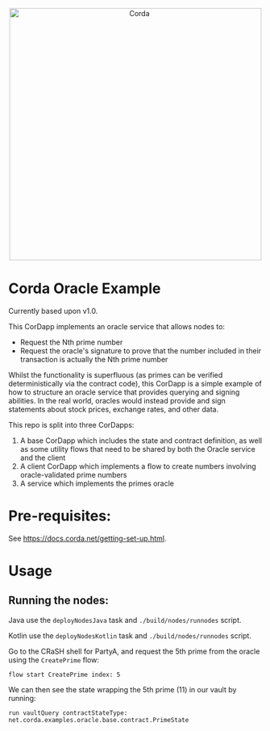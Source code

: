 <p align="center">
  <img src="https://www.corda.net/wp-content/uploads/2016/11/fg005_corda_b.png" alt="Corda" width="500">
</p>

# Corda Oracle Example

Currently based upon v1.0.

This CorDapp implements an oracle service that allows nodes to:

* Request the Nth prime number
* Request the oracle's signature to prove that the number included in their transaction is actually the Nth prime 
  number

Whilst the functionality is superfluous (as primes can be verified deterministically via the contract code), this 
CorDapp is a simple example of how to structure an oracle service that provides querying and signing abilities. In the 
real world, oracles would instead provide and sign statements about stock prices, exchange rates, and other data.

This repo is split into three CorDapps:

1. A base CorDapp which includes the state and contract definition, as well as some utility flows that need to be 
   shared by both the Oracle service and the client
2. A client CorDapp which implements a flow to create numbers involving oracle-validated prime numbers
3. A service which implements the primes oracle

# Pre-requisites:
  
See https://docs.corda.net/getting-set-up.html.

# Usage

## Running the nodes:

Java use the `deployNodesJava` task and `./build/nodes/runnodes` script.

Kotlin use the `deployNodesKotlin` task and `./build/nodes/runnodes` script.

Go to the CRaSH shell for PartyA, and request the 5th prime from the oracle using the `CreatePrime` flow:

    flow start CreatePrime index: 5
    
We can then see the state wrapping the 5th prime (11) in our vault by running:

    run vaultQuery contractStateType: net.corda.examples.oracle.base.contract.PrimeState
